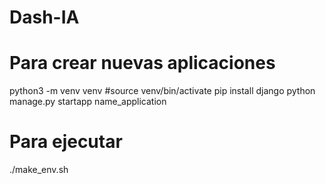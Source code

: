 # Dash-IA


# Para crear nuevas aplicaciones

python3 -m venv venv
#source venv/bin/activate
pip install django
python manage.py startapp name_application

# Para ejecutar

./make_env.sh  